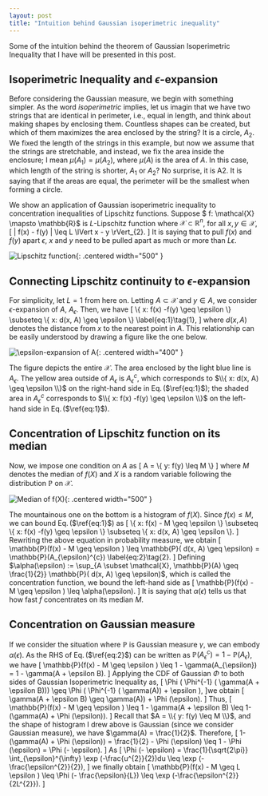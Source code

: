 ```yaml
---
layout: post
title: "Intuition behind Gaussian isoperimetric inequality"
---
```

Some of the intuition behind the theorem of Gaussian Isoperimetric Inequality that I have will be presented in this post.

## Isoperimetric Inequality and $\epsilon$-expansion
Before considering the Gaussian measure, we begin with something simpler.
As the word $\textit{isoperimetric}$ implies, let us imagin that we have two strings that are identical in perimeter, i.e., equal in length,
and think about making shapes by enclosing them.
Countless shapes can be created, but which of them maximizes the area enclosed by the string? 
It is a circle, $A_{2}$.
We fixed the length of the strings in this example, but now we assume that the strings are stretchable, 
and instead, we fix the area inside the enclosure; I mean $\mu(A_{1}) = \mu(A_{2})$, where $\mu(A)$ is the area of $A$.
In this case, which length of the string is shorter, $A_{1}$ or $A_{2}$?
No surprise, it is A2.
It is saying that if the areas are equal, the perimeter will be the smallest when forming a circle.

We show an application of Gaussian isoperimetric inequality to concentration inequalities of Lipschitz functions.
Suppose $ f: \mathcal{X} \mapsto \mathbb{R}$ is $L$-Lipschitz function where $\mathcal{X} \subset \mathbb{R}^n$,
for all $x,y \in \mathcal{X}$,
\[
    \| f(x) - f(y) \| \leq L \lVert x - y \rVert_{2}.
\]
It is saying that to pull $f(x)$ and $f(y)$ apart $\epsilon$, $x$ and $y$ need to be pulled apart as much or more than $L \epsilon$.

![Lipschitz function]({{site.baseurl}}/img/GII/fig_lipschitz.png){: .centered width="500" }

## Connecting Lipschitz continuity to $\epsilon$-expansion
For simplicity, let $L=1$ from here on.
Letting $A \subset \mathcal{X}$ and $y \in A$, we consider $\epsilon$-expansion of $A$, $A_{\epsilon}$.
Then, we have 
\[
     \\{ x: f(x) -f(y) \geq \epsilon  \\} \subseteq \\{ x: d(x, A) \geq \epsilon \\} \label{eq:1}\tag{1},
\]
where $d(x,A)$ denotes the distance from $x$ to the nearest point in $A$.
This relationship can be easily understood by drawing a figure like the one below.

![$\epsilon$-expansion of $A$]({{site.baseurl}}/img/GII/fig_a_ep.png){: .centered width="400" }

The figure depicts the entire $\mathcal{X}$.
The area enclosed by the light blue line is $A_{\epsilon}$.
The yellow area outside of $A_{\epsilon}$ is $A_{\epsilon}^{c}$,
which corresponds to $\\{ x: d(x, A) \geq \epsilon \\}$ on the right-hand side in Eq.$\,$($\ref{eq:1}$);
the shaded area in $A_{\epsilon}^{c}$ corresponds to $\\{ x: f(x) -f(y) \geq \epsilon \\}$ on the left-hand side in Eq.$\,$($\ref{eq:1}$).

## Concentration of Lipschitz function on its median
Now, we impose one condition on $A$ as
\[
    A = \\{ y: f(y) \leq M \\}
\]
where $M$ denotes the median of $f(X)$ and $X$ is a random variable following the distribution $\mathbb{P}$ on $\mathcal{X}$.

![Median of $f(X)$]({{site.baseurl}}/img/GII/fig_median_f.png){: .centered width="500" }

The mountainous one on the bottom is a histogram of $f(X)$.
Since $f(x) \leq M$, we can bound Eq.$\,$($\ref{eq:1}$) as
\[
     \\{ x: f(x) - M \geq \epsilon  \\} \subseteq \\{ x: f(x) -f(y) \geq \epsilon  \\} \subseteq \\{ x: d(x, A) \geq \epsilon \\}.
\]
Rewriting the above equation in probability measure, we obtain
\[
    \mathbb{P}(f(x) - M \geq \epsilon ) \leq \mathbb{P}( d(x, A) \geq \epsilon) = \mathbb{P}(A_{\epsilon}^{c}) \label{eq:2}\tag{2}.
\]
Defining $\alpha(\epsilon) := \sup_{A \subset \mathcal{X}, \mathbb{P}(A) \geq \frac{1}{2}} \mathbb{P}( d(x, A) \geq \epsilon)$, which is called the concentration function, we bound the left-hand side as
\[
    \mathbb{P}(f(x) - M \geq \epsilon ) \leq \alpha(\epsilon).
\]
It is saying that $\alpha(\epsilon)$ tells us that how fast $f$ concentrates on its median $M$.

## Concentration on Gaussian measure
If we consider the situation where $\mathbb{P}$ is Gaussian measure $\gamma$, we can embody $\alpha(\epsilon)$.
As the RHS of Eq.$\,$($\ref{eq:2}$) can be written as $\mathbb{P}(A_{\epsilon}^{c}) = 1 - \mathbb{P}(A_{\epsilon})$, we have
\[
    \mathbb{P}(f(x) - M \geq \epsilon ) \leq 1 - \gamma(A_{\epsilon}) = 1 - \gamma(A + \epsilon B).
\]
Applying the CDF of Gaussian $\Phi$ to both sides of Gaussian Isoperimetric Inequality as,
\[ 
    \Phi ( \Phi^{-1} ( \gamma(A + \epsilon B))) \geq \Phi ( \Phi^{-1} ( \gamma(A)) + \epsilon ),
\]we obtain
\[
    \gamma(A + \epsilon B) \geq \gamma(A)) + \Phi (\epsilon).
\] 
Thus,
\[
    \mathbb{P}(f(x) - M \geq \epsilon ) \leq 1 - \gamma(A + \epsilon B) \leq 1- (\gamma(A) + \Phi (\epsilon)).
\]
Recall that $A = \\{ y: f(y) \leq M \\}$, and 
the shape of histogram I drew above is Gaussian (since we consider Gaussian measure), we have $\gamma(A) = \frac{1}{2}$.
Therefore,
\[
    1- (\gamma(A) + \Phi (\epsilon)) = \frac{1}{2} - \Phi (\epsilon) \leq 1 - \Phi (\epsilon) = \Phi (- \epsilon).
\]
As 
\[
    \Phi (- \epsilon) = \frac{1}{\sqrt{2\pi}} \int_{\epsilon}^{\infty} \exp (-\frac{u^{2}}{2})du \leq \exp (-\frac{\epsilon^{2}}{2}),
\]
we finally obtain
\[
    \mathbb{P}(f(x) - M \geq L \epsilon ) \leq \Phi (- \frac{\epsilon}{L}) \leq  \exp (-\frac{\epsilon^{2}}{2L^{2}}).
\]
